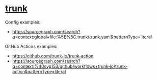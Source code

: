 # [trunk](trunk.io)

Config examples:

- <https://sourcegraph.com/search?q=context:global+file:%5E%5C.trunk/trunk.yaml&patternType=literal>

GitHub Actions examples:

- <https://github.com/trunk-io/trunk-action>
- <https://sourcegraph.com/search?q=context:%40svg153/github/workflows+trunk-io/trunk-action&patternType=literal>
